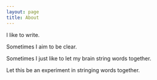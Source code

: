 ```yaml
---
layout: page
title: About
---
```


I like to write.

Sometimes I aim to be clear.

Sometimes I just like to let my brain string words together.

Let this be an experiment in stringing words together. 
